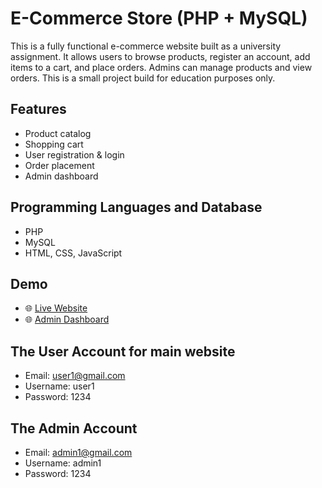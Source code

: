 # E-Commerce Store (PHP + MySQL)

This is a fully functional e-commerce website built as a university assignment. It allows users to browse products, register an account, add items to a cart, and place orders. Admins can manage products and view orders. This is a small project build for education purposes only.

## Features
- Product catalog
- Shopping cart
- User registration & login
- Order placement
- Admin dashboard 

## Programming Languages and Database
- PHP
- MySQL
- HTML, CSS, JavaScript

## Demo
- 🌐 [Live Website](letsgear.infinityfreeapp.com)
- 🌐 [Admin Dashboard](letsgear.infinityfreeapp.com/admin-panel)

## The User Account for main website
- Email: user1@gmail.com
- Username: user1
- Password: 1234
  
## The Admin Account
- Email: admin1@gmail.com
- Username: admin1
- Password: 1234

